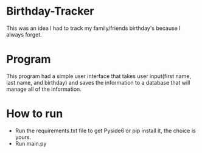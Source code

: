 # Birthday-Tracker
This was an idea I had to track my family/friends birthday's because I always forget.

# Program
This program had a simple user interface that takes user input(first name, last name, and birthday) and saves the information to a database that will manage all of the information.

# How to run
* Run the requirements.txt file to get Pyside6 or pip install it, the choice is yours.
* Run main.py
